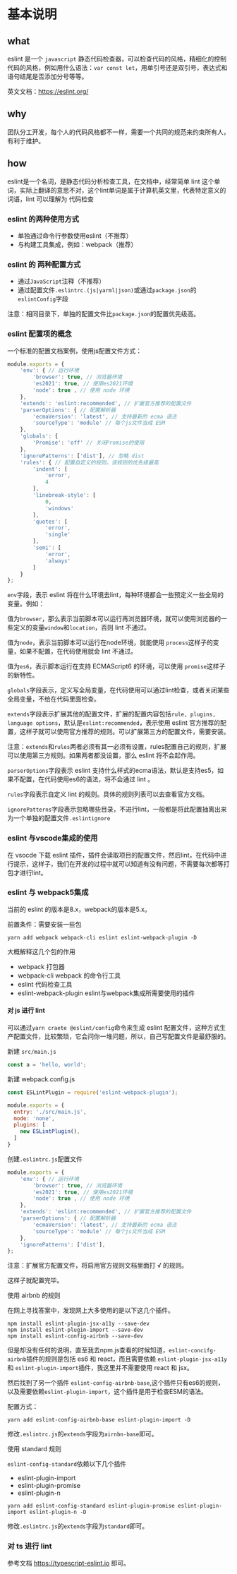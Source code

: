 # 基本说明

## what
eslint 是一个 `javascript` 静态代码检查器，可以检查代码的风格，精细化的控制代码的风格，例如用什么语法：`var const let`，用单引号还是双引号，表达式和语句结尾是否添加分号等等。

英文文档：https://eslint.org/

## why

团队分工开发，每个人的代码风格都不一样，需要一个共同的规范来约束所有人，有利于维护。

## how

eslint是一个名词，是静态代码分析检查工具，在文档中，经常简单 lint 这个单词，实际上翻译的意思不对，这个lint单词是属于计算机英文里，代表特定意义的词语，lint 可以理解为 代码检查


### eslint 的两种使用方式

- 单独通过命令行参数使用eslint（不推荐）
- 与构建工具集成，例如：webpack（推荐）

### eslint 的 两种配置方式

- 通过`JavaScript`注释（不推荐）
- 通过配置文件`.eslintrc.(js|yarml|json)`或通过`package.json`的`eslintConfig`字段

注意：相同目录下，单独的配置文件比`package.json`的配置优先级高。


### eslint 配置项的概念

一个标准的配置文档案例，使用js配置文件方式：

```javascript
module.exports = {
    'env': { // 运行环境
        'browser': true, // 浏览器环境
        'es2021': true, // 使用es2021环境
        'node': true , // 使用 node 环境
    },
    'extends': 'eslint:recommended', // 扩展官方推荐的配置文件
    'parserOptions': { // 配置解析器
        'ecmaVersion': 'latest', // 支持最新的 ecma 语法
        'sourceType': 'module' // 每个js文件当成 ESM
    },
    'globals': {
        'Promise': 'off' // 关闭Promise的使用
    },
    'ignorePatterns': ['dist'], // 忽略 dist
    'rules': { // 配置自定义的规则，该规则的优先级最高
        'indent': [
            'error',
            4
        ],
        'linebreak-style': [
            0,
            'windows'
        ],
        'quotes': [
            'error',
            'single'
        ],
        'semi': [
            'error',
            'always'
        ]
    }
};

```

`env`字段，表示 eslint 将在什么环境去lint，每种环境都会一些预定义一些全局的变量。例如：

值为`browser`，那么表示当前脚本可以运行再浏览器环境，就可以使用浏览器的一些定义的变量`window`和`location`，否则 lint 不通过。


值为`node`，表示当前脚本可以运行在node环境，就能使用 `process`这样子的变量，如果不配置，在代码使用就会 lint 不通过。

值为`es6`，表示脚本运行在支持 ECMAScript6 的环境，可以使用 `promise`这样子的新特性。


`globals`字段表示，定义写全局变量，在代码使用可以通过lint检查，或者关闭某些全局变量，不给在代码里面检查。

`extends`字段表示扩展其他的配置文件，扩展的配置内容包括`rule, plugins, language options`，默认是`eslint:recommended`，表示使用 eslint 官方推荐的配置，这样子就可以使用官方推荐的规则。可以扩展第三方的配置文件，需要安装。

注意：`extends`和`rules`两者必须有其一必须有设置，rules配置自己的规则，扩展可以使用第三方规则。如果两者都没设置，那么 eslint 将不会起作用。


`parserOptions`字段表示 eslint 支持什么样式的ecma语法，默认是支持es5，如果不配置，在代码使用es6的语法，将不会通过 lint 。

`rules`字段表示自定义 lint 的规则。具体的规则列表可以去查看官方文档。

`ignorePatterns`字段表示忽略哪些目录，不进行lint，一般都是将此配置抽离出来为一个单独的配置文件`.eslintignore`

### eslint 与vscode集成的使用

在 vsocde 下载 eslint 插件，插件会读取项目的配置文件，然后lint，在代码中进行提示，这样子，我们在开发的过程中就可以知道有没有问题，不需要每次都等打包才进行lint。

### eslint 与 webpack5集成

当前的 eslint 的版本是8.x，webpack的版本是5.x。

前置条件：需要安装一些包

`yarn add webpack webpack-cli eslint eslint-webpack-plugin -D`

大概解释这几个包的作用
- webpack 打包器
- webpack-cli webpack 的命令行工具
- eslint 代码检查工具
- eslint-webpack-plugin eslint与webpack集成所需要使用的插件

#### 对 js 进行 lint

可以通过`yarn craete @eslint/config`命令来生成 eslint 配置文件，这种方式生产配置文件，比较繁琐，它会问你一堆问题，所以，自己写配置文件是最舒服的。

新建 `src/main.js`

```javascript
const a = 'hello, world';
```

新建 webpack.config.js

```javascript
const ESLintPlugin = require('eslint-webpack-plugin');

module.exports = {
  entry: './src/main.js',
  mode: 'none',
  plugins: [
    new ESLintPlugin(),
  ]
}
```

创建`.eslintrc.js`配置文件

```javascript
module.exports = {
    'env': { // 运行环境
        'browser': true, // 浏览器环境
        'es2021': true, // 使用es2021环境
        'node': true , // 使用 node 环境
    },
    'extends': 'eslint:recommended', // 扩展官方推荐的配置文件
    'parserOptions': { // 配置解析器
        'ecmaVersion': 'latest', // 支持最新的 ecma 语法
        'sourceType': 'module' // 每个js文件当成 ESM
    },
    'ignorePatterns': ['dist'],
};

```

注意：扩展官方配置文件，将启用官方规则文档里面打 √ 的规则。

这样子就配置完毕。


使用 airbnb 的规则

在网上寻找答案中，发现网上大多使用的是以下这几个插件。

```
npm install eslint-plugin-jsx-a11y --save-dev
npm install eslint-plugin-import --save-dev
npm install eslint-config-airbnb --save-dev
```
但是却没有任何的说明，直至我去npm.js查看的时候知道，`eslint-concifg-airbnb`插件的规则是包括 es6 和 react，而且需要依赖
`eslint-plugin-jsx-a11y` 和 `eslint-plugin-import`插件，我这里并不需要使用 react 和 jsx。

然后找到了另一个插件 `eslint-config-airbnb-base`,这个插件只有es6的规则，以及需要依赖`eslint-plugin-import`，这个插件是用于检查ESM的语法。

配置方式：

`yarn add eslint-config-airbnb-base eslint-plugin-import -D`

修改`.eslintrc.js`的`extends`字段为`airnbn-base`即可。


使用 standard 规则

`eslint-config-standard`依赖以下几个插件

- eslint-plugin-import
- eslint-plugin-promise
- eslint-plugin-n


`yarn add eslint-config-standard eslint-plugin-promise eslint-plugin-import eslint-plugin-n -D`

修改`.eslintrc.js`的`extends`字段为`standard`即可。

### 对 ts 进行 lint

参考文档 https://typescript-eslint.io 即可。


